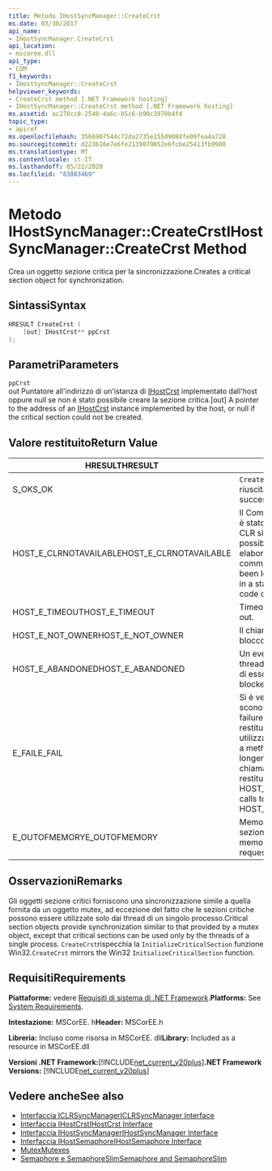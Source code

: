 ```yaml
---
title: Metodo IHostSyncManager::CreateCrst
ms.date: 03/30/2017
api_name:
- IHostSyncManager.CreateCrst
api_location:
- mscoree.dll
api_type:
- COM
f1_keywords:
- IHostSyncManager::CreateCrst
helpviewer_keywords:
- CreateCrst method [.NET Framework hosting]
- IHostSyncManager::CreateCrst method [.NET Framework hosting]
ms.assetid: ac278cc8-2540-4a6c-b5c6-b90c3970b4f4
topic_type:
- apiref
ms.openlocfilehash: 3566907544c72da2735e155d9088fe09fea4a728
ms.sourcegitcommit: d223616e7e6fe2139079052e6fcbe25413fb9900
ms.translationtype: MT
ms.contentlocale: it-IT
ms.lasthandoff: 05/22/2020
ms.locfileid: "83803469"
---
```

# <a name="ihostsyncmanagercreatecrst-method"></a><span data-ttu-id="a93db-102">Metodo IHostSyncManager::CreateCrst</span><span class="sxs-lookup"><span data-stu-id="a93db-102">IHostSyncManager::CreateCrst Method</span></span>
<span data-ttu-id="a93db-103">Crea un oggetto sezione critica per la sincronizzazione.</span><span class="sxs-lookup"><span data-stu-id="a93db-103">Creates a critical section object for synchronization.</span></span>  
  
## <a name="syntax"></a><span data-ttu-id="a93db-104">Sintassi</span><span class="sxs-lookup"><span data-stu-id="a93db-104">Syntax</span></span>  
  
```cpp  
HRESULT CreateCrst (  
    [out] IHostCrst** ppCrst  
);  
```  
  
## <a name="parameters"></a><span data-ttu-id="a93db-105">Parametri</span><span class="sxs-lookup"><span data-stu-id="a93db-105">Parameters</span></span>  
 `ppCrst`  
 <span data-ttu-id="a93db-106">out Puntatore all'indirizzo di un'istanza di [IHostCrst](ihostcrst-interface.md) implementato dall'host oppure null se non è stato possibile creare la sezione critica.</span><span class="sxs-lookup"><span data-stu-id="a93db-106">[out] A pointer to the address of an [IHostCrst](ihostcrst-interface.md) instance implemented by the host, or null if the critical section could not be created.</span></span>  
  
## <a name="return-value"></a><span data-ttu-id="a93db-107">Valore restituito</span><span class="sxs-lookup"><span data-stu-id="a93db-107">Return Value</span></span>  
  
|<span data-ttu-id="a93db-108">HRESULT</span><span class="sxs-lookup"><span data-stu-id="a93db-108">HRESULT</span></span>|<span data-ttu-id="a93db-109">Descrizione</span><span class="sxs-lookup"><span data-stu-id="a93db-109">Description</span></span>|  
|-------------|-----------------|  
|<span data-ttu-id="a93db-110">S_OK</span><span class="sxs-lookup"><span data-stu-id="a93db-110">S_OK</span></span>|<span data-ttu-id="a93db-111">`CreateCrst`la restituzione è riuscita.</span><span class="sxs-lookup"><span data-stu-id="a93db-111">`CreateCrst` returned successfully.</span></span>|  
|<span data-ttu-id="a93db-112">HOST_E_CLRNOTAVAILABLE</span><span class="sxs-lookup"><span data-stu-id="a93db-112">HOST_E_CLRNOTAVAILABLE</span></span>|<span data-ttu-id="a93db-113">Il Common Language Runtime (CLR) non è stato caricato in un processo oppure CLR si trova in uno stato in cui non è possibile eseguire codice gestito o elaborare la chiamata correttamente.</span><span class="sxs-lookup"><span data-stu-id="a93db-113">The common language runtime (CLR) has not been loaded into a process, or the CLR is in a state in which it cannot run managed code or process the call successfully.</span></span>|  
|<span data-ttu-id="a93db-114">HOST_E_TIMEOUT</span><span class="sxs-lookup"><span data-stu-id="a93db-114">HOST_E_TIMEOUT</span></span>|<span data-ttu-id="a93db-115">Timeout della chiamata.</span><span class="sxs-lookup"><span data-stu-id="a93db-115">The call timed out.</span></span>|  
|<span data-ttu-id="a93db-116">HOST_E_NOT_OWNER</span><span class="sxs-lookup"><span data-stu-id="a93db-116">HOST_E_NOT_OWNER</span></span>|<span data-ttu-id="a93db-117">Il chiamante non è il proprietario del blocco.</span><span class="sxs-lookup"><span data-stu-id="a93db-117">The caller does not own the lock.</span></span>|  
|<span data-ttu-id="a93db-118">HOST_E_ABANDONED</span><span class="sxs-lookup"><span data-stu-id="a93db-118">HOST_E_ABANDONED</span></span>|<span data-ttu-id="a93db-119">Un evento è stato annullato mentre un thread bloccato o Fiber era in attesa su di esso.</span><span class="sxs-lookup"><span data-stu-id="a93db-119">An event was canceled while a blocked thread or fiber was waiting on it.</span></span>|  
|<span data-ttu-id="a93db-120">E_FAIL</span><span class="sxs-lookup"><span data-stu-id="a93db-120">E_FAIL</span></span>|<span data-ttu-id="a93db-121">Si è verificato un errore irreversibile sconosciuto.</span><span class="sxs-lookup"><span data-stu-id="a93db-121">An unknown catastrophic failure occurred.</span></span> <span data-ttu-id="a93db-122">Quando un metodo restituisce E_FAIL, CLR non è più utilizzabile all'interno del processo.</span><span class="sxs-lookup"><span data-stu-id="a93db-122">When a method returns E_FAIL, the CLR is no longer usable within the process.</span></span> <span data-ttu-id="a93db-123">Le chiamate successive ai metodi di hosting restituiscono HOST_E_CLRNOTAVAILABLE.</span><span class="sxs-lookup"><span data-stu-id="a93db-123">Subsequent calls to hosting methods return HOST_E_CLRNOTAVAILABLE.</span></span>|  
|<span data-ttu-id="a93db-124">E_OUTOFMEMORY</span><span class="sxs-lookup"><span data-stu-id="a93db-124">E_OUTOFMEMORY</span></span>|<span data-ttu-id="a93db-125">Memoria insufficiente per creare la sezione critica richiesta.</span><span class="sxs-lookup"><span data-stu-id="a93db-125">Not enough memory was available to create the requested critical section.</span></span>|  
  
## <a name="remarks"></a><span data-ttu-id="a93db-126">Osservazioni</span><span class="sxs-lookup"><span data-stu-id="a93db-126">Remarks</span></span>  
 <span data-ttu-id="a93db-127">Gli oggetti sezione critici forniscono una sincronizzazione simile a quella fornita da un oggetto mutex, ad eccezione del fatto che le sezioni critiche possono essere utilizzate solo dai thread di un singolo processo.</span><span class="sxs-lookup"><span data-stu-id="a93db-127">Critical section objects provide synchronization similar to that provided by a mutex object, except that critical sections can be used only by the threads of a single process.</span></span> <span data-ttu-id="a93db-128">`CreateCrst`rispecchia la `InitializeCriticalSection` funzione Win32.</span><span class="sxs-lookup"><span data-stu-id="a93db-128">`CreateCrst` mirrors the Win32 `InitializeCriticalSection` function.</span></span>  
  
## <a name="requirements"></a><span data-ttu-id="a93db-129">Requisiti</span><span class="sxs-lookup"><span data-stu-id="a93db-129">Requirements</span></span>  
 <span data-ttu-id="a93db-130">**Piattaforme:** vedere [Requisiti di sistema di .NET Framework](../../get-started/system-requirements.md).</span><span class="sxs-lookup"><span data-stu-id="a93db-130">**Platforms:** See [System Requirements](../../get-started/system-requirements.md).</span></span>  
  
 <span data-ttu-id="a93db-131">**Intestazione:** MSCorEE. h</span><span class="sxs-lookup"><span data-stu-id="a93db-131">**Header:** MSCorEE.h</span></span>  
  
 <span data-ttu-id="a93db-132">**Libreria:** Incluso come risorsa in MSCorEE. dll</span><span class="sxs-lookup"><span data-stu-id="a93db-132">**Library:** Included as a resource in MSCorEE.dll</span></span>  
  
 <span data-ttu-id="a93db-133">**Versioni .NET Framework:**[!INCLUDE[net_current_v20plus](../../../../includes/net-current-v20plus-md.md)]</span><span class="sxs-lookup"><span data-stu-id="a93db-133">**.NET Framework Versions:** [!INCLUDE[net_current_v20plus](../../../../includes/net-current-v20plus-md.md)]</span></span>  
  
## <a name="see-also"></a><span data-ttu-id="a93db-134">Vedere anche</span><span class="sxs-lookup"><span data-stu-id="a93db-134">See also</span></span>

- [<span data-ttu-id="a93db-135">Interfaccia ICLRSyncManager</span><span class="sxs-lookup"><span data-stu-id="a93db-135">ICLRSyncManager Interface</span></span>](iclrsyncmanager-interface.md)
- [<span data-ttu-id="a93db-136">Interfaccia IHostCrst</span><span class="sxs-lookup"><span data-stu-id="a93db-136">IHostCrst Interface</span></span>](ihostcrst-interface.md)
- [<span data-ttu-id="a93db-137">Interfaccia IHostSyncManager</span><span class="sxs-lookup"><span data-stu-id="a93db-137">IHostSyncManager Interface</span></span>](ihostsyncmanager-interface.md)
- [<span data-ttu-id="a93db-138">Interfaccia IHostSemaphore</span><span class="sxs-lookup"><span data-stu-id="a93db-138">IHostSemaphore Interface</span></span>](ihostsemaphore-interface.md)
- [<span data-ttu-id="a93db-139">Mutex</span><span class="sxs-lookup"><span data-stu-id="a93db-139">Mutexes</span></span>](../../../standard/threading/mutexes.md)
- [<span data-ttu-id="a93db-140">Semaphore e SemaphoreSlim</span><span class="sxs-lookup"><span data-stu-id="a93db-140">Semaphore and SemaphoreSlim</span></span>](../../../standard/threading/semaphore-and-semaphoreslim.md)
